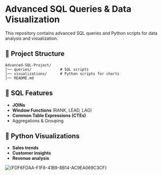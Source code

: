 # Advanced SQL Queries & Data Visualization

This repository contains advanced SQL queries and Python scripts for data analysis and visualization.

## 📂 Project Structure
```
Advanced-SQL-Project/
│── queries/             # SQL scripts
│── visualizations/      # Python scripts for charts
│── README.md
```

## 🔹 SQL Features
- **JOINs**
- **Window Functions** (RANK, LEAD, LAG)
- **Common Table Expressions (CTEs)**
- Aggregations & Grouping

## 🔹 Python Visualizations
- **Sales trends**
- **Customer insights**
- **Revenue analysis**

![{FDF6FDAA-F1F8-41B9-8B14-AC9EA069C3CF}](https://github.com/user-attachments/assets/9f81aed2-a2cd-4a03-88bc-2f1ec72d0b1f)
